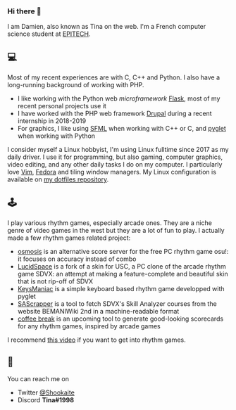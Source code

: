 ### Hi there 👋

I am Damien, also known as Tina on the web. I'm a French computer science student at [EPITECH](https://github.com/Epitech/).

## :computer:

Most of my recent experiences are with C, C++ and Python. I also have a long-running background of working with PHP.  
- I like working with the Python web *microframework* [Flask](https://palletsprojects.com/p/flask/), most of my recent personal projects use it
- I have worked with the PHP web framework [Drupal](https://www.drupal.org/) during a recent internship in 2018-2019
- For graphics, I like using [SFML](https://www.sfml-dev.org/) when working with C++ or C, and [pyglet](http://pyglet.org/) when working with Python

I consider myself a Linux hobbyist, I'm using Linux fulltime since 2017 as my daily driver. I use it for programming, but also gaming, computer graphics, video editing, and any other daily tasks I do on my computer. I particularly love [Vim](https://vim.org), [Fedora](https://getfedora.org/) and tiling window managers. My Linux configuration is available on [my dotfiles repository](https://github.com/skielred/Dotfiles/).

## :joystick:

I play various rhythm games, especially arcade ones. They are a niche genre of video games in the west but they are a lot of fun to play. I actually made a few rhythm games related project:
- [osmosis](https://github.com/skielred/osmosis-server) is an alternative score server for the free PC rhythm game osu!: it focuses on accuracy instead of combo
- [LucidSpace](https://github.com/skielred/LucidSpace) is a fork of a skin for USC, a PC clone of the arcade rhythm game SDVX: an attempt at making a feature-complete and beautiful skin that is not rip-off of SDVX
- [KeysManiac](https://github.com/skielred/KeysManiac) is a simple keyboard based rhythm game developped with pyglet
- [SAScrapper](https://github.com/asso-msn/SAScrapper) is a tool to fetch SDVX's Skill Analyzer courses from the website BEMANIWiki 2nd in a machine-readable format
- [coffee break](https://github.com/asso-msn/coffee-break) is an upcoming tool to generate good-looking scorecards for any rhythm games, inspired by arcade games

I recommend [this video](https://www.youtube.com/watch?v=ECz-8GCVEJ0) if you want to get into rhythm games.

## 💬

You can reach me on
- Twitter [@Shookaite](https://twitter.com/Shookaite)
- Discord **Tina#1998**

<!--
**skielred/skielred** is a ✨ _special_ ✨ repository because its `README.md` (this file) appears on your GitHub profile.

Here are some ideas to get you started:

- 🔭 I’m currently working on ...
- 🌱 I’m currently learning ...
- 👯 I’m looking to collaborate on ...
- 🤔 I’m looking for help with ...
- 💬 Ask me about ...
- 📫 How to reach me: ...
- 😄 Pronouns: ...
- ⚡ Fun fact: ...
-->
